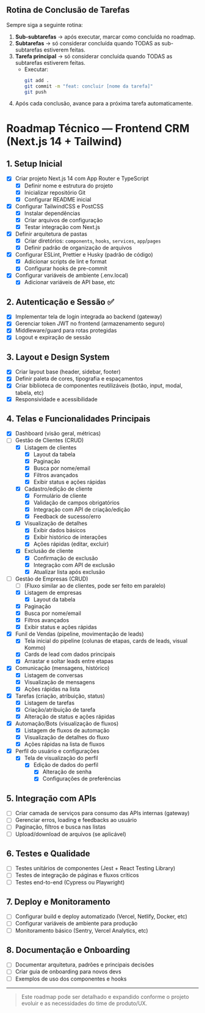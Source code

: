 
## Rotina de Conclusão de Tarefas

Sempre siga a seguinte rotina:

1. **Sub-subtarefas** → após executar, marcar como concluída no roadmap.
2. **Subtarefas** → só considerar concluída quando TODAS as sub-subtarefas estiverem feitas.
3. **Tarefa principal** → só considerar concluída quando TODAS as subtarefas estiverem feitas.  
	 - Executar:
		 ```bash
		 git add .
		 git commit -m "feat: concluir [nome da tarefa]"
		 git push
		 ```
4. Após cada conclusão, avance para a próxima tarefa automaticamente.

# Roadmap Técnico — Frontend CRM (Next.js 14 + Tailwind)


## 1. Setup Inicial
- [x] Criar projeto Next.js 14 com App Router e TypeScript
  - [x] Definir nome e estrutura do projeto
  - [x] Inicializar repositório Git
  - [x] Configurar README inicial
- [x] Configurar TailwindCSS e PostCSS
  - [x] Instalar dependências
  - [x] Criar arquivos de configuração
  - [x] Testar integração com Next.js
- [x] Definir arquitetura de pastas
  - [x] Criar diretórios: `components`, `hooks`, `services`, `app`/`pages`
  - [x] Definir padrão de organização de arquivos
- [x] Configurar ESLint, Prettier e Husky (padrão de código)
  - [x] Adicionar scripts de lint e format
  - [x] Configurar hooks de pre-commit
- [x] Configurar variáveis de ambiente (.env.local)
  - [x] Adicionar variáveis de API base, etc

## 2. Autenticação e Sessão ✅
- [x] Implementar tela de login integrada ao backend (gateway)
- [x] Gerenciar token JWT no frontend (armazenamento seguro)
- [x] Middleware/guard para rotas protegidas
- [x] Logout e expiração de sessão

## 3. Layout e Design System
- [x] Criar layout base (header, sidebar, footer)
- [x] Definir paleta de cores, tipografia e espaçamentos
- [x] Criar biblioteca de componentes reutilizáveis (botão, input, modal, tabela, etc)
- [x] Responsividade e acessibilidade

## 4. Telas e Funcionalidades Principais
- [x] Dashboard (visão geral, métricas)
- [ ] Gestão de Clientes (CRUD)
	- [x] Listagem de clientes
		- [x] Layout da tabela
		- [x] Paginação
		- [x] Busca por nome/email
		- [x] Filtros avançados
		- [x] Exibir status e ações rápidas
	- [x] Cadastro/edição de cliente
		- [x] Formulário de cliente
		- [x] Validação de campos obrigatórios
		- [x] Integração com API de criação/edição
		- [x] Feedback de sucesso/erro
	- [x] Visualização de detalhes
		- [x] Exibir dados básicos
		- [x] Exibir histórico de interações
		- [x] Ações rápidas (editar, excluir)
	- [x] Exclusão de cliente
		- [x] Confirmação de exclusão
		- [x] Integração com API de exclusão
		- [x] Atualizar lista após exclusão
- [ ] Gestão de Empresas (CRUD)
	- [ ] (Fluxo similar ao de clientes, pode ser feito em paralelo)
	- [x] Listagem de empresas
		- [x] Layout da tabela
	- [x] Paginação
	- [x] Busca por nome/email
	- [x] Filtros avançados
	- [x] Exibir status e ações rápidas
- [x] Funil de Vendas (pipeline, movimentação de leads)
	- [x] Tela inicial do pipeline (colunas de etapas, cards de leads, visual Kommo)
	- [x] Cards de lead com dados principais
	- [x] Arrastar e soltar leads entre etapas
- [x] Comunicação (mensagens, histórico)
	- [x] Listagem de conversas
	- [x] Visualização de mensagens
	- [x] Ações rápidas na lista
- [x] Tarefas (criação, atribuição, status)
	- [x] Listagem de tarefas
	- [x] Criação/atribuição de tarefa
	- [x] Alteração de status e ações rápidas
- [x] Automação/Bots (visualização de fluxos)
	- [x] Listagem de fluxos de automação
	- [x] Visualização de detalhes do fluxo
	- [x] Ações rápidas na lista de fluxos
 - [x] Perfil do usuário e configurações
	 - [x] Tela de visualização do perfil
		- [x] Edição de dados do perfil
			- [x] Alteração de senha
			- [x] Configurações de preferências

## 5. Integração com APIs
- [ ] Criar camada de serviços para consumo das APIs internas (gateway)
- [ ] Gerenciar erros, loading e feedbacks ao usuário
- [ ] Paginação, filtros e busca nas listas
- [ ] Upload/download de arquivos (se aplicável)

## 6. Testes e Qualidade
- [ ] Testes unitários de componentes (Jest + React Testing Library)
- [ ] Testes de integração de páginas e fluxos críticos
- [ ] Testes end-to-end (Cypress ou Playwright)

## 7. Deploy e Monitoramento
- [ ] Configurar build e deploy automatizado (Vercel, Netlify, Docker, etc)
- [ ] Configurar variáveis de ambiente para produção
- [ ] Monitoramento básico (Sentry, Vercel Analytics, etc)

## 8. Documentação e Onboarding
- [ ] Documentar arquitetura, padrões e principais decisões
- [ ] Criar guia de onboarding para novos devs
- [ ] Exemplos de uso dos componentes e hooks

---

> Este roadmap pode ser detalhado e expandido conforme o projeto evoluir e as necessidades do time de produto/UX.